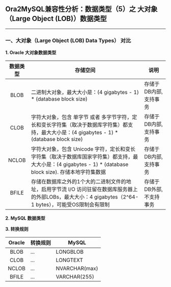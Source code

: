 ## Ora2MySQL兼容性分析：数据类型（5）之 大对象（Large Object (LOB)）数据类型
---

### 一、大对象（Large Object (LOB) Data Types） 对比

**1. Oracle 大对象数据类型**

|数据类型|存储空间|说明|
|:-:|-|-|
|BLOB|二进制大对象，最大大小是：(4 gigabytes - 1) * (database block size)|存储于DB内部,支持事务|
|CLOB|字符大对象，包含 单字节 或者 多字节字符，定长和变长字符集（取决于数据库字符集）都支持，最大大小是：(4 gigabytes - 1) * (database block size)|存储于DB内部,支持事务|
|NCLOB|字符大对象，包含 Unicode 字符，定长和变长字符集（取决于数据库国家字符集）都支持，最大大小是：(4 gigabytes - 1) * (database block size). 存储本地字符集数据|存储于DB内部,支持事务|
|BFILE|存储在数据库之外的1个大的二进制文件的地址，启用字节流 I/O 访问驻留在数据库服务器上的外部LOBs，最大大小：4 gigabytes（2^64-1 bytes），可能受OS限制会有限制|存储于DB外部,不支持事务|

**2. MySQL 数据类型**



**3. 转换规则**

|Oracle|转换规则|MySQL|
|:-:|-|-|
|BLOB|...|LONGBLOB|
|CLOB|...|LONGTEXT|
|NCLOB|...|NVARCHAR(max)|
|BFILE|...|VARCHAR(255)|
